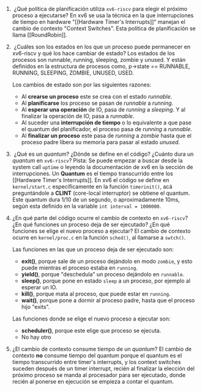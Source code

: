 1.  ¿Qué política de planificación utiliza `xv6-riscv` para elegir el próximo proceso a ejecutarse?
	En xv6 se usa la técnica en la que interrupciones de tiempo en hardware "[[Hardware Timer's Interrupts]]" manejan el cambio de contexto "Context Switches". Esta política de planificación se llama [[RoundRobin]].

2.  ¿Cuáles son los estados en los que un proceso puede permanecer en xv6-riscv y qué los hace cambiar de estado?
	Los estados de los procesos son runnable, running, sleeping, zombie y unused.
	Y están definidos en la estructura de procesos como, p->state == RUNNABLE, RUNNING, SLEEPING, ZOMBIE, UNUSED, USED.
	
	Los cambios de estado son por las siguientes razones:
	- Al **crearse un proceso** este se crea con el estado _runnable_.
	- Al **planificarse** los proceso se pasan de _runnable_ a _running_.
	- Al **esperar una operación** de IO, pasa de _running_ a _sleeping_. Y al finalizar la operación de IO, pasa a _runnable_.
	- Al suceder una **interrupción de tiempo** o lo equivalente a que pase el quantum del planificador, el proceso pasa de _running_ a _runnable_. 
	- Al **finalizar un proceso** este pasa de _running_ a _zombie_ hasta que el proceso padre libera su memoria para pasar al estado _unused_. 
	
3.  ¿Qué es un *quantum*? ¿Dónde se define en el código? ¿Cuánto dura un *quantum* en `xv6-riscv`? Pista: Se puede empezar a buscar desde la system call `uptime` o leyendo la documentación de xv6 en la sección de interrupciones.
	Un **Quantum** es el tiempo transcurrido entre los [[Hardware Timer's Interrupts]]. 
	En xv6 el código se define en `kernel/start.c` específicamente en la función `timerinit()`, acá preguntándole a **CLINT** (core-local interruptor) se obtiene el quantum. Este quantum dura 1/10 de un segundo, o aproximadamente 10ms, según esta definido en la variable `int interval = 1000000`.
	
4. ¿En qué parte del código ocurre el cambio de contexto en `xv6-riscv`? ¿En qué funciones un proceso deja de ser ejecutado? ¿En qué funciones se elige el nuevo proceso a ejecutar?
	El cambio de contexto ocurre en `kernel/proc.c` en la función `sched()`, al llamarse a `swtch()`.
	
	Las funciones en las que un proceso deja de ser ejecutado son:
	- **exit()**, porque sale de un proceso dejándolo en modo `zombie`, y esto puede mientras el proceso estaba en `running`.
	- **yield()**, porque "deschedula" un proceso dejándolo en `runnable`.
	- **sleep()**, porque pone en estado `sleep` a un proceso, por ejemplo al esperar un IO.
	- **kill()**, porque mata al proceso, que puede estar en `running`.
	- **wait()**, porque pone a dormir al proceso padre, hasta que el proceso hijo "exits".
	
	Las funciones donde se elige el nuevo proceso a ejecutar son:
	- **scheduler()**, porque este elige que proceso se ejecuta.
	- No hay otro
	
5. ¿El cambio de contexto consume tiempo de un *quantum*?
	El cambio de contexto **no** consume tiempo del quantum porque el quantum es el tiempo transcurrido entre timer's interrupts, y los context switches suceden después de un timer interrupt, recién al finalizar la elección del próximo proceso se manda al procesador para ser ejecutado, donde recién al ponerse en ejecución se empieza a contar el quantum.